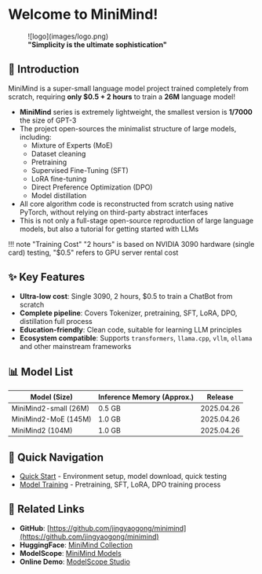 # <strong>Welcome to MiniMind!</strong>

<figure markdown>
  ![logo](images/logo.png)
  <figcaption><strong>"Simplicity is the ultimate sophistication"</strong></figcaption>
</figure>

## 📌 Introduction

MiniMind is a super-small language model project trained completely from scratch, requiring **only $0.5 + 2 hours** to train a **26M** language model!

- **MiniMind** series is extremely lightweight, the smallest version is **1/7000** the size of GPT-3
- The project open-sources the minimalist structure of large models, including:
  - Mixture of Experts (MoE)
  - Dataset cleaning
  - Pretraining
  - Supervised Fine-Tuning (SFT)
  - LoRA fine-tuning
  - Direct Preference Optimization (DPO)
  - Model distillation
- All core algorithm code is reconstructed from scratch using native PyTorch, without relying on third-party abstract interfaces
- This is not only a full-stage open-source reproduction of large language models, but also a tutorial for getting started with LLMs

!!! note "Training Cost"
    "2 hours" is based on NVIDIA 3090 hardware (single card) testing, "$0.5" refers to GPU server rental cost

## ✨ Key Features

- **Ultra-low cost**: Single 3090, 2 hours, $0.5 to train a ChatBot from scratch
- **Complete pipeline**: Covers Tokenizer, pretraining, SFT, LoRA, DPO, distillation full process
- **Education-friendly**: Clean code, suitable for learning LLM principles
- **Ecosystem compatible**: Supports `transformers`, `llama.cpp`, `vllm`, `ollama` and other mainstream frameworks

## 📊 Model List

| Model (Size) | Inference Memory (Approx.) | Release |
|------------|----------|---------|
| MiniMind2-small (26M) | 0.5 GB | 2025.04.26 |
| MiniMind2-MoE (145M) | 1.0 GB | 2025.04.26 |
| MiniMind2 (104M) | 1.0 GB | 2025.04.26 |

## 🚀 Quick Navigation

- [Quick Start](quickstart.md) - Environment setup, model download, quick testing
- [Model Training](training.md) - Pretraining, SFT, LoRA, DPO training process

## 🔗 Related Links

- **GitHub**: [https://github.com/jingyaogong/minimind](https://github.com/jingyaogong/minimind)
- **HuggingFace**: [MiniMind Collection](https://huggingface.co/collections/jingyaogong/minimind-66caf8d999f5c7fa64f399e5)
- **ModelScope**: [MiniMind Models](https://www.modelscope.cn/profile/gongjy)
- **Online Demo**: [ModelScope Studio](https://www.modelscope.cn/studios/gongjy/MiniMind)


